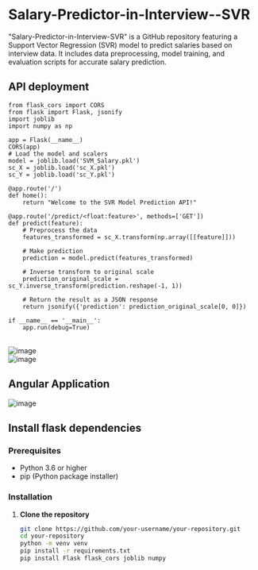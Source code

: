 # Salary-Predictor-in-Interview--SVR
"Salary-Predictor-in-Interview-SVR" is a GitHub repository featuring a Support Vector Regression (SVR) model to predict salaries based on interview data. It includes data preprocessing, model training, and evaluation scripts for accurate salary prediction.

## API deployment

``` 
from flask_cors import CORS
from flask import Flask, jsonify
import joblib
import numpy as np

app = Flask(__name__)
CORS(app)
# Load the model and scalers
model = joblib.load('SVM_Salary.pkl')
sc_X = joblib.load('sc_X.pkl')
sc_Y = joblib.load('sc_Y.pkl')

@app.route('/')
def home():
    return "Welcome to the SVR Model Prediction API!"

@app.route('/predict/<float:feature>', methods=['GET'])
def predict(feature):
    # Preprocess the data
    features_transformed = sc_X.transform(np.array([[feature]]))

    # Make prediction
    prediction = model.predict(features_transformed)

    # Inverse transform to original scale
    prediction_original_scale = sc_Y.inverse_transform(prediction.reshape(-1, 1))

    # Return the result as a JSON response
    return jsonify({'prediction': prediction_original_scale[0, 0]})

if __name__ == '__main__':
    app.run(debug=True)

```

<be><br>
![image](https://github.com/user-attachments/assets/4779c77f-4e76-44f5-a475-d7f72ff7b823)<br>
![image](https://github.com/user-attachments/assets/e108512d-a9f3-434a-b67a-c3cf1b69f248)


## Angular Application

![image](https://github.com/user-attachments/assets/08eababb-950a-44d6-b005-cadc173d1a90)

## Install flask dependencies


### Prerequisites

- Python 3.6 or higher
- pip (Python package installer)

### Installation

1. **Clone the repository**

   ```bash
   git clone https://github.com/your-username/your-repository.git
   cd your-repository
   python -m venv venv
   pip install -r requirements.txt
   pip install Flask flask_cors joblib numpy

   ```







